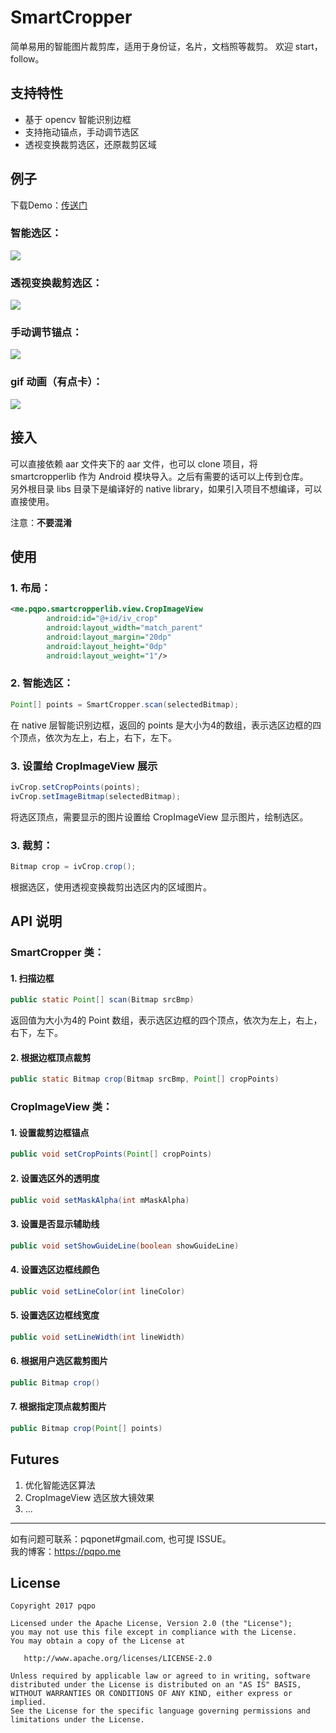 # SmartCropper

简单易用的智能图片裁剪库，适用于身份证，名片，文档照等裁剪。 欢迎 start，follow。

## 支持特性

- 基于 opencv 智能识别边框  
- 支持拖动锚点，手动调节选区  
- 透视变换裁剪选区，还原裁剪区域

## 例子
下载Demo：[传送门](art/SmartCropperSmaple.apk)

### 智能选区：

![](art/smart_crop.png)

### 透视变换裁剪选区：

![](art/cropped.png)


### 手动调节锚点：

![](art/advance_crop.png)

### gif 动画（有点卡）：

![](art/smartcropper.gif)


## 接入

可以直接依赖 aar 文件夹下的 aar 文件，也可以 clone 项目，将 smartcropperlib 作为 Android 模块导入。之后有需要的话可以上传到仓库。   
另外根目录 libs 目录下是编译好的 native library，如果引入项目不想编译，可以直接使用。

注意：**不要混淆**

## 使用  

### 1. 布局：  
```xml
<me.pqpo.smartcropperlib.view.CropImageView   
        android:id="@+id/iv_crop"  
        android:layout_width="match_parent"  
        android:layout_margin="20dp"  
        android:layout_height="0dp"  
        android:layout_weight="1"/>  
```  

### 2. 智能选区：    

```java  
Point[] points = SmartCropper.scan(selectedBitmap);    
```  
在 native 层智能识别边框，返回的 points 是大小为4的数组，表示选区边框的四个顶点，依次为左上，右上，右下，左下。 

### 3. 设置给 CropImageView 展示

```java
ivCrop.setCropPoints(points);  
ivCrop.setImageBitmap(selectedBitmap);  
```
将选区顶点，需要显示的图片设置给 CropImageView 显示图片，绘制选区。 

### 3. 裁剪：

```java  
Bitmap crop = ivCrop.crop();  
```  
根据选区，使用透视变换裁剪出选区内的区域图片。

## API 说明

### SmartCropper 类：

#### 1. 扫描边框

```java
public static Point[] scan(Bitmap srcBmp)
``` 
返回值为大小为4的 Point 数组，表示选区边框的四个顶点，依次为左上，右上，右下，左下。

#### 2. 根据边框顶点裁剪

```java
public static Bitmap crop(Bitmap srcBmp, Point[] cropPoints)
```

### CropImageView 类：

#### 1. 设置裁剪边框锚点
```java
public void setCropPoints(Point[] cropPoints)
```

#### 2. 设置选区外的透明度
```java
public void setMaskAlpha(int mMaskAlpha)
```

#### 3. 设置是否显示辅助线
```java
public void setShowGuideLine(boolean showGuideLine)
```
#### 4. 设置选区边框线颜色
```java
public void setLineColor(int lineColor)
```
#### 5. 设置选区边框线宽度

```java
public void setLineWidth(int lineWidth)
```

#### 6. 根据用户选区裁剪图片

```java
public Bitmap crop()
```

#### 7. 根据指定顶点裁剪图片

```java
public Bitmap crop(Point[] points)
```

## Futures

1. 优化智能选区算法
2. CropImageView 选区放大镜效果
3. ...

---
如有问题可联系：pqponet#gmail.com, 也可提 ISSUE。  
我的博客：https://pqpo.me  


License
-------

    Copyright 2017 pqpo

    Licensed under the Apache License, Version 2.0 (the "License");
    you may not use this file except in compliance with the License.
    You may obtain a copy of the License at

       http://www.apache.org/licenses/LICENSE-2.0

    Unless required by applicable law or agreed to in writing, software
    distributed under the License is distributed on an "AS IS" BASIS,
    WITHOUT WARRANTIES OR CONDITIONS OF ANY KIND, either express or implied.
    See the License for the specific language governing permissions and
    limitations under the License.




